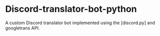 # Discord-translator-bot-python
A custom Discord translator bot implemented using the [discord.py] and googletrans API.
